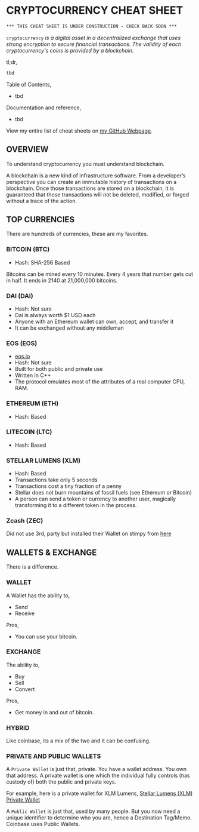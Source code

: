 # CRYPTOCURRENCY CHEAT SHEET

```txt
*** THIS CHEAT SHEET IS UNDER CONSTRUCTION - CHECK BACK SOON ***
```

`cryptocurrency` _is a digital asset in a decentralized
exchange that uses strong encryption to secure financial transactions.
The validity of each cryptocurrency's coins is provided by a blockchain._

tl;dr,

```bash
tbd
```

Table of Contents,

* tbd

Documentation and reference,

* tbd

View my entire list of cheat sheets on
[my GitHub Webpage](https://jeffdecola.github.io/my-cheat-sheets/).

## OVERVIEW

To understand cryptocurrency you must understand blockchain.

A blockchain is a new kind of infrastructure software. From a developer’s
perspective you can create an immutable history of transactions on a
blockchain. Once those transactions are stored on a blockchain, it
is guaranteed that those transactions will not be deleted, modified,
or forged without a trace of the action.

## TOP CURRENCIES

There are hundreds of currencies, these are my favorites.

### BITCOIN (BTC)

* Hash: SHA-256 Based

Bitcoins can be mined every 10 minutes.
Every 4 years that number gets cut in half.
It ends in 2140 at 21,000,000 bitcoins.

### DAI (DAI)

* Hash: Not sure
* Dai is always worth $1 USD each
* Anyone with an Ethereum wallet can own, accept, and transfer it
* It can be exchanged without any middleman

### EOS (EOS)

* [eos.io](https://eos.io/)
* Hash: Not sure
* Built for both public and private use
* Written in C++
* The protocol emulates most of the attributes of a real computer
  CPU, RAM.

### ETHEREUM (ETH)

* Hash:  Based

### LITECOIN (LTC)

* Hash:  Based

### STELLAR LUMENS (XLM)

* Hash:  Based
* Transactions take only 5 seconds
* Transactions cost a tiny fraction of a penny
* Stellar does not burn mountains of fossil fuels (see Ethereum or Bitcoin)
* A person can send a token or currency to another user, magically
  transforming it to a different token in the process.

### Zcash (ZEC)

Did not use 3rd, party but installed their Wallet on stimpy from
[here](https://z.cash/download/)

## WALLETS & EXCHANGE

There is a difference.

### WALLET

A Wallet has the ability to,

* Send
* Receive

Pros,

* You can use your bitcoin.

### EXCHANGE

The ability to,

* Buy
* Sell
* Convert

Pros,

* Get money in and out of bitcoin.

### HYBRID

Like coinbase, its a mix of the two and it can be confusing.

### PRIVATE AND PUBLIC WALLETS

A `Private Wallet` is just that, private.
You have a wallet address.  You own that address.
A private wallet is one which the individual fully controls
(has custody of) both the public and private keys.

For example, here is a private wallet for XLM Lumens,
[Stellar Lumens (XLM) Private Wallet](https://stellar.expert/explorer/public/account/GBKIQHJT7QP6JVLQZRHR7XQMKBFCN5ZCB5BZMEAGVTTZIJTBBZANMTK5)

A `Public Wallet` is just that, used by many people.
But you now need a unique identifier to determine who you are,
hence a Destination Tag/Memo. Coinbase uses Public Wallets.
